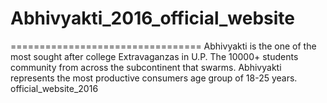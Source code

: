 # Abhivyakti_2016_official_website
=================================
Abhivyakti is the one of the most sought after college Extravaganzas in U.P. The 10000+ students community from across the subcontinent that swarms. Abhivyakti represents the most productive consumers age group of 18-25 years. 
official_website_2016
